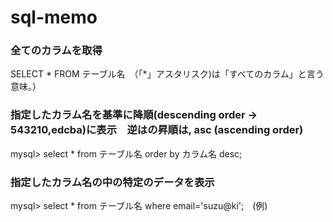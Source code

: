# sql-memo

### 全てのカラムを取得
SELECT * FROM テーブル名　（「*」アスタリスク)は「すべてのカラム」と言う意味。）

### 指定したカラム名を基準に降順(descending order → 543210,edcba)に表示　逆はの昇順は, asc (ascending order)
mysql> select * from テーブル名 order by カラム名 desc;

### 指定したカラム名の中の特定のデータを表示
mysql> select * from テーブル名 where email='suzu@ki';　(例)

